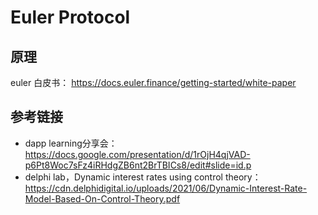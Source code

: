 # Euler Protocol

## 原理
euler 白皮书： https://docs.euler.finance/getting-started/white-paper 

## 参考链接
- dapp learning分享会： 
https://docs.google.com/presentation/d/1rOjH4qjVAD-p6Pt8Woc7sFz4iRHdgZB6nt2BrTBICs8/edit#slide=id.p
-  delphi lab，Dynamic interest rates using control theory：
https://cdn.delphidigital.io/uploads/2021/06/Dynamic-Interest-Rate-Model-Based-On-Control-Theory.pdf 

